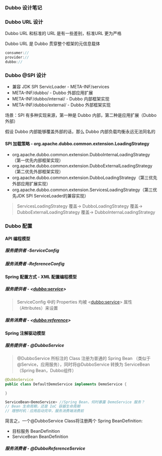 ### Dubbo 设计笔记

### Dubbo URL 设计

Dubbo URL 和标准的 URL 是有一些差别，标准URL 更为严格

Dubbo URL 是 Dubbo 贯穿整个框架的元信息载体

```java
consumer://
provider://
dubbo://
```



### Dubbo @SPI 设计

- 兼容 JDK SPI ServicLoader - META-INF/services
- META-INF/dubbo/ - Dubbo 外部应用扩展
- META-INF/dubbo/internal/ - Dubbo 内部框架实现
- META-INF/dubbo/external/ - Dubbo 外部框架实现

场景：SPI 有多种实现来源，第一种是 Dubbo 内部，第二种是应用扩展（Dubbo 外部）

假设 Dubbo 内部能够覆盖外部的话，那么 Dubbo 内部负载均衡永远无法同名的



#### SPI 加载策略 - org.apache.dubbo.common.extension.LoadingStrategy

- org.apache.dubbo.common.extension.DubboInternaLoadingStrategy（第一优先内部框架实现）
- org.apache.dubbo.common.extension.DubboExternalLoadingStrategy（第二优先外部框架实现）
- org.apache.dubbo.common.extension.DubboLoadingStrategy（第三优先外部应用扩展实现）
- org.apache.dubbo.common.extension.ServicesLoadingStrategy（第三优先JDK SPI ServiceLoader的兼容实现）

> ServicesLoadingStrategy 覆盖-> DubboLoadingStrategy 覆盖-> DubboExternalLoadingStrategy 覆盖-> DubboInternaLoadingStrategy



### Dubbo 配置

#### API 编程模型

##### 服务提供者 -ServiceConfig

##### 服务消费者 -ReferenceConfig



#### Spring 配置方式 - XML 配置编程模型

##### 服务提供者 -  <<dubbo:service>>

> ServiceConfig 中的 Properties 均被 <<dubbo:service>> 属性（Attributes）来设置

##### 服务消费者 - <<dubbo:reference>>



#### Spring 注解驱动模型

##### 服务提供者 -  @DubboService

> @DubboService 所标注的 Class 注册为普通的 Spring Bean （类似于 @Service，应用服务），同时将@DubboService 转换为 ServiceBean （Spring Bean，Dubbo组件）

```java
@DubboService
public class DefaultDemoService implements DemoService {
  
}

ServiceBean<DemoService> //Spring Bean，何时暴露 DemoService 服务？
// Bean 生命周期，还是 IoC 容器生命周期
// 理想时机：应用启动完毕，服务消费端消费前
```

简言之，一个@DubboService Class将注册两个 Spring BeanDefinition:

- 目标服务 BeanDefinition
- ServiceBean BeanDefinition



##### 服务消费者 - @DubboReferenceService







#### 


